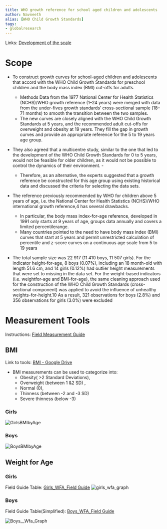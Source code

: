 ```yaml
---
title: WHO growth reference for school aged children and adolescents
author: Navneeth
alias: [WHO Child Growth Standards]
tags: 
- globalresearch
---
```


Links: [Development of the scale](https://drive.google.com/file/d/1yyRKVH75k9ZyErCQ0A-_U07HrnOWmtJ0/view?usp=sharing)


# Scope
-  To construct growth curves for school-aged children and adolescents that accord with the WHO Child Growth Standards  for preschool children and the body mass index (BMI) cut-offs for adults. 
	- Methods Data from the 1977 National Center for Health Statistics (NCHS)/WHO growth reference (1–24 years) were merged  with data from the under-fives growth standards’ cross-sectional sample (18–71 months) to smooth the transition between the  two samples.
	- The new curves are closely aligned with the WHO Child Growth Standards at 5 years, and the recommended adult  cut-offs for overweight and obesity at 19 years. They fill the gap in growth curves and provide an appropriate reference for the 5 to 19 years age group.

- They also agreed  that a multicentre study, similar to the  one that led to the development of the  WHO Child Growth Standards for 0 to  5 years, would not be feasible for older  children, as it would not be possible to  control the dynamics of their environment. - 
	- Therefore, as an alternative, the experts suggested that a growth reference  be constructed for this age group using existing historical data and discussed the criteria for selecting the data sets.

- The reference previously recommended by WHO for children above 5  years of age, i.e. the National Center for  Health Statistics (NCHS)/WHO international growth reference,4 has several drawbacks.
	-  In particular, the body mass  index-for-age reference, developed in 1991 only starts at 9 years of age, groups data annually and covers a limited percentilerange.
	-  Many countries pointed to the need to have body mass  index (BMI) curves that start at 5 years  and permit unrestricted calculation of  percentile and z-score curves on a continuous age scale from 5 to 19 years

- The total sample size was 22 917  (11 410 boys, 11 507 girls). For the indicator height-for-age, 8 boys (0.07%),  including an 18 month-old with length  51.6 cm, and 14 girls (0.12%) had  outlier height measurements that were  set to missing in the data set. For the  weight-based indicators (i.e. weightfor-age and BMI-for-age), the same  cleaning approach used for the construction of the WHO Child Growth  Standards (cross-sectional component)  was applied to avoid the influence of unhealthy weights-for-height.10 As a  result, 321 observations for boys (2.8%)  and 356 observations for girls (3.0%)  were excluded
	


# Measurement Tools

Instructions: [Field Measurement Guide](https://www.who.int/childgrowth/training/module_c_interpreting_indicators.pdf)
## BMI

Link to tools: [BMI - Google Drive](https://drive.google.com/drive/u/0/folders/1r4Ac4zQMJRrn8oKDVM4qto6anbki8Bsx)

- BMI measurements can be used to categorize into:
	- Obesity( >2 Standard Deviations), 
	- Overweight (between 1 &2 SD) ,
	-  Normal (0), 
	- Thinness (between -2 and -3 SD) 
	- Severe thinness (below -3)


### Girls
![GirlsBMIbyAge](https://drive.google.com/uc?id=10xU_YlX6_gYgaDwrkuwC_m0cZYnUKKAa)

### Boys


![BoysBMIbyAge](https://drive.google.com/uc?id=1Ycpnj9o99duIkYRE14J1ptcyIq_q6ZcK)




## Weight for Age 

### Girls

Field Guide Table: [Girls_WFA_Field Guide](https://drive.google.com/file/d/1ibSS0pp4uYvjEDG2hS8OWt2G0i_Mtvm8/view?usp=sharing)
![girls_wfa_graph](https://drive.google.com/uc?id=1R4VytqWNfxtoC0HPiqlMyKT8fXsX1fiQ)

### Boys

Field Guide Table(Simplified): [Boys_WFA_Field Guide](https://drive.google.com/file/d/1WdwQ1-QEQgcNjb1rOmF-aJovN6dzA8Qr/view?usp=sharing)


![Boys__Wfa_Graph](https://drive.google.com/uc?id=1ulDa3oL99YWoGTmj1GGd-xGkEshevgsu)